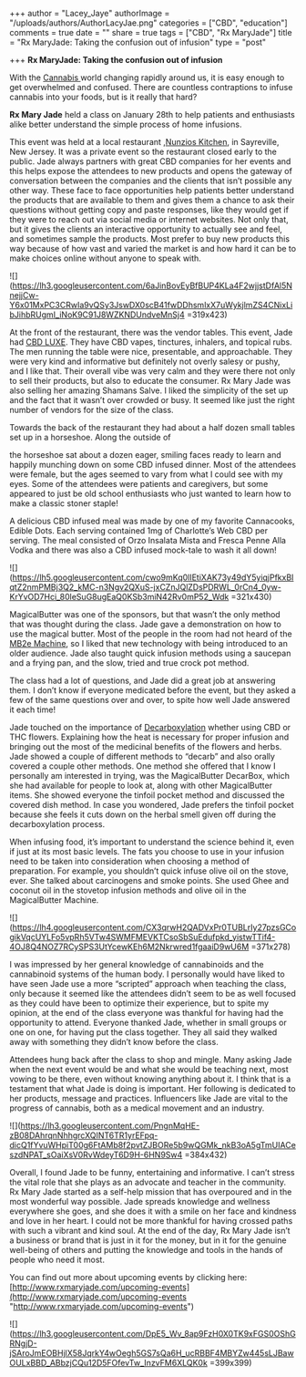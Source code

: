 +++
author = "Lacey_Jaye"
authorImage = "/uploads/authors/AuthorLacyJae.png"
categories = ["CBD", "education"]
comments = true
date = ""
share = true
tags = ["CBD", "Rx MaryJade"]
title = "Rx MaryJade: Taking the confusion out of infusion"
type = "post"

+++
**Rx MaryJade: Taking the confusion out of infusion**

With the [Cannabis ](https://en.wikipedia.org/wiki/Cannabis)world changing rapidly around us, it is easy enough to get overwhelmed and confused. There are countless contraptions to infuse cannabis into your foods, but is it really that hard?

**Rx Mary Jade** held a class on January 28th to help patients and enthusiasts alike better understand the simple process of home infusions.

This event was held at a local restaurant ,[Nunzios Kitchen](http://www.nunzioskitchen.com/), in Sayreville, New Jersey. It was a private event so the restaurant closed early to the public. Jade always partners with great CBD companies for her events and this helps expose the attendees to new products and opens the gateway of conversation between the companies and the clients that isn’t possible any other way. These face to face opportunities help patients better understand the products that are available to them and gives them a chance to ask their questions without getting copy and paste responses, like they would get if they were to reach out via social media or internet websites. Not only that, but it gives the clients an interactive opportunity to actually see and feel, and sometimes sample the products. Most prefer to buy new products this way because of how vast and varied the market is and how hard it can be to make choices online without anyone to speak with.

  
![](https://lh3.googleusercontent.com/6aJinBovEyBfBUP4KLa4F2wjjstDfAl5NnejjCw-Y6x01MxPC3CRwIa9vQSy3JswDX0scB41fwDDhsmlxX7uWykjlmZS4CNixLibJihbRUgmI_iNoK9C91J8WZKNDUndveMnSj4 =319x423)

At the front of the restaurant, there was the vendor tables. This event, Jade had [CBD LUXE](https://cbdluxe.com/). They have CBD vapes, tinctures, inhalers, and topical rubs. The men running the table were nice, presentable, and approachable. They were very kind and informative but definitely not overly salesy or pushy, and I like that. Their overall vibe was very calm and they were there not only to sell their products, but also to educate the consumer. Rx Mary Jade was also selling her amazing Shamans Salve. I liked the simplicity of the set up and the fact that it wasn’t over crowded or busy. It seemed like just the right number of vendors for the size of the class.

Towards the back of the restaurant they had about a half dozen small tables set up in a horseshoe. Along the outside of

the horseshoe sat about a dozen eager, smiling faces ready to learn and happily munching down on some CBD infused dinner. Most of the attendees were female, but the ages seemed to vary from what I could see with my eyes. Some of the attendees were patients and caregivers, but some appeared to just be old school enthusiasts who just wanted to learn how to make a classic stoner staple!

A delicious CBD infused meal was made by one of my favorite Cannacooks, Edible Dots. Each serving contained 1mg of Charlotte’s Web CBD per serving. The meal consisted of Orzo Insalata Mista and Fresca Penne Alla Vodka and there was also a CBD infused mock-tale to wash it all down!

  
![](https://lh5.googleusercontent.com/cwo9mKq0lIEtiXAK73y49dY5yiqjPfkxBIqtZ2nmPMBj3Q2_kMC-n3Ngv2QXuS-jxCZnJQlZDsPDRWL_0rCn4_0yw-KrYvOD7Hci_80leSuG8ugEaQ0KSb3miN42Rv0mP52_Wdk =321x430)

MagicalButter was one of the sponsors, but that wasn’t the only method that was thought during the class. Jade gave a demonstration on how to use the magical butter. Most of the people in the room had not heard of the [MB2e Machine](https://store.magicalbutter.com/magicalbutter.html), so I liked that new technology with being introduced to an older audience. Jade also taught quick infusion methods using a saucepan and a frying pan, and the slow, tried and true crock pot method.

The class had a lot of questions, and Jade did a great job at answering them. I don’t know if everyone medicated before the event, but they asked a few of the same questions over and over, to spite how well Jade answered it each time!

Jade touched on the importance of [Decarboxylation](https://magicalbutter.com/recipe/decarboxylation) whether using CBD or THC flowers. Explaining how the heat is necessary for proper infusion and bringing out the most of the medicinal benefits of the flowers and herbs. Jade showed a couple of different methods to “decarb” and also orally covered a couple other methods. One method she offered that I know I personally am interested in trying, was the MagicalButter DecarBox, which she had available for people to look at, along with other MagicalButter items. She showed everyone the tinfoil pocket method and discussed the covered dish method. In case you wondered, Jade prefers the tinfoil pocket because she feels it cuts down on the herbal smell given off during the decarboxylation process.

When infusing food, it’s important to understand the science behind it, even if just at its most basic levels. The fats you choose to use in your infusion need to be taken into consideration when choosing a method of preparation. For example, you shouldn’t quick infuse olive oil on the stove, ever. She talked about carcinogens and smoke points. She used Ghee and coconut oil in the stovetop infusion methods and olive oil in the MagicalButter Machine.

  
![](https://lh4.googleusercontent.com/CX3qrwH2QADVxPr0TUBLrIy27pzsGCogikVqcUYLFo5vpRh5VTw4SWMFMEVKTCsoSbSuEdufpkd_yistwTTif4-4OJ8Q4NOZ7RCySPS3UtYcewKEh6M2Nkrwred1fgaaiD9wU6M =371x278)

I was impressed by her general knowledge of cannabinoids and the cannabinoid systems of the human body. I personally would have liked to have seen Jade use a more “scripted” approach when teaching the class, only because it seemed like the attendees didn’t seem to be as well focused as they could have been to optimize their experience, but to spite my opinion, at the end of the class everyone was thankful for having had the opportunity to attend. Everyone thanked Jade, whether in small groups or one on one, for having put the class together. They all said they walked away with something they didn’t know before the class.

Attendees hung back after the class to shop and mingle. Many asking Jade when the next event would be and what she would be teaching next, most vowing to be there, even without knowing anything about it. I think that is a testament that what Jade is doing is important. Her following is dedicated to her products, message and practices. Influencers like Jade are vital to the progress of cannabis, both as a medical movement and an industry.

  
  
![](https://lh3.googleusercontent.com/PngnMqHE-zB08DAhrqnNhhgrcXQINT6TR1yrEFpq-dicQ1fYvuWHpiT00g6FtAMb8f2pvtZJBORe5b9wQGMk_nkB3oA5gTmUIACeszdNPAT_sOaiXsV0RvWdeyT6D9H-6HN9Sw4 =384x432)

Overall, I found Jade to be funny, entertaining and informative. I can’t stress the vital role that she plays as an advocate and teacher in the community. Rx Mary Jade started as a self-help mission that has overpoured and in the most wonderful way possible. Jade spreads knowledge and wellness everywhere she goes, and she does it with a smile on her face and kindness and love in her heart. I could not be more thankful for having crossed paths with such a vibrant and kind soul. At the end of the day, Rx Mary Jade isn’t a business or brand that is just in it for the money, but in it for the genuine well-being of others and putting the knowledge and tools in the hands of people who need it most.

You can find out more about upcoming events by clicking here: [http://www.rxmaryjade.com/upcoming-events](http://www.rxmaryjade.com/upcoming-events "http://www.rxmaryjade.com/upcoming-events")

![](https://lh3.googleusercontent.com/DpE5_Wv_8ap9FzH0X0TK9xFGS0OShGRNgjD-jSAroJmEOBHjlX58JqrkY4wOegh5GS7sQa6H_ucRBBF4MBYZw445sLJBawOULxBBD_ABbzjCQu12D5FOfevTw_InzvFM6XLQK0k =399x399)